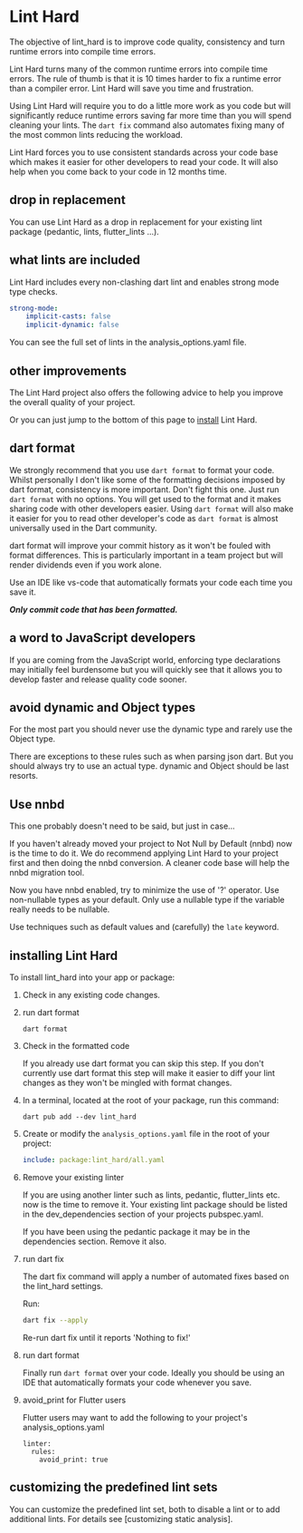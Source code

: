 # Lint Hard 

The objective of lint_hard is to improve code quality, consistency and turn runtime errors into compile time errors.


Lint Hard turns many of the common runtime errors into compile time errors. The rule of thumb is that it is 10 times harder to fix a runtime error than a compiler error. Lint Hard will save you time and frustration.  

Using Lint Hard will require you to do a little more work as you code but will significantly reduce runtime errors saving far more time than you will spend cleaning your lints. The `dart fix` command also automates fixing many of the most common lints reducing the workload.

Lint Hard forces you to use consistent standards across your code base which makes it easier for other developers to read your code. It will also help when you come back to your code in 12 months time.

## drop in replacement
You can use Lint Hard as a drop in replacement for your existing lint package (pedantic, lints, flutter_lints ...).


## what lints are included
Lint Hard includes every non-clashing dart lint and enables strong mode type checks.

```yaml
strong-mode:
    implicit-casts: false
    implicit-dynamic: false
```

You can see the full set of lints in the analysis_options.yaml file.

## other improvements

The Lint Hard project also offers the following advice to help you improve the overall quality of your project.

Or you can just jump to the bottom of this page to [install](#installing-lint-hard) Lint Hard.

## dart format
We strongly recommend that you use `dart format` to format your code.  Whilst personally I don't like some of the formatting decisions imposed by dart format, consistency is more important.  Don't fight this one. Just run `dart format` with no options. You will get used to the format and it makes sharing code with other developers easier. 
Using `dart format` will also make it easier for you to read other developer's code as `dart format` is almost universally used in the Dart community.

dart format will improve your commit history as it won't be fouled with format differences. This is particularly important  in a team project but will render dividends even if you work alone. 

Use an IDE like vs-code that automatically formats your code each time you save it.

**_Only commit code that has been formatted._**


## a word to JavaScript developers
If you are coming from the JavaScript world, enforcing type declarations may initially feel burdensome but you will quickly see that it allows you to develop faster and release quality code sooner.   

## avoid dynamic and Object types

For the most part you should never use the dynamic type and rarely use the Object type.

There are exceptions to these rules such as when parsing json dart. But you should always try to use an actual type. dynamic and Object should be last resorts.

## Use nnbd

This one probably doesn't need to be said, but just in case...

If you haven't already moved your project to Not Null by Default (nnbd) now is the time to do it.
We do recommend applying Lint Hard to your project first and then doing the nnbd conversion. A cleaner code base will help the nnbd migration tool.

Now you have nnbd enabled, try to minimize the use of '?' operator. Use non-nullable types as your default. Only use a nullable type if the variable really needs to be nullable.

Use techniques such as default values and (carefully) the `late` keyword.


## installing Lint Hard

To install lint_hard into your app or package:

1. Check in any existing code changes.

2. run dart format

    ```terminal
    dart format
    ```
3. Check in the formatted code

    If you already use dart format you can skip this step.
    If you don't currently use dart format this step will make it easier to diff your lint changes as they won't be mingled with format changes.
    
4.  In a terminal, located at the root of your package, run this command:

    ```terminal
    dart pub add --dev lint_hard
    ```

5.  Create or modify the `analysis_options.yaml` file in the root of your project:

    ```yaml
    include: package:lint_hard/all.yaml
    ```

5. Remove your existing linter

    If you are using another linter such as lints, pedantic, flutter_lints etc. now is the time to remove it.
    Your existing lint package should be listed in the dev_dependencies section of your projects pubspec.yaml.
    
    If you have been using the pedantic package it may be in the dependencies section. Remove it also.
    
5. run dart fix

    The dart fix command will apply a number of automated fixes based on the lint_hard settings.

    Run:
    ```bash
    dart fix --apply
    ```
    Re-run dart fix until it reports 'Nothing to fix!'

6. run dart format

    Finally run `dart format` over your code. Ideally you should be using an IDE that automatically formats your code whenever you save.
    
7. avoid_print for Flutter users

    Flutter users may want to add the following to your project's analysis_options.yaml
    ```
    linter:
      rules:
        avoid_print: true  
    ```


## customizing the predefined lint sets

You can customize the predefined lint set, both to disable a
lint or to add additional lints. For details see [customizing static
analysis].

